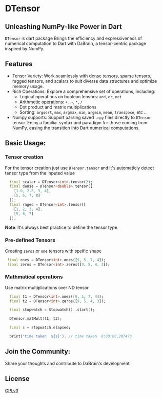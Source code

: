 # DTensor
## Unleashing NumPy-like Power in Dart

`DTensor` is dart package Brings the  efficiency and expressiveness of numerical computation to Dart with DaBrain, a tensor-centric package inspired by NumPy.



## Features

- Tensor Variety: Work seamlessly with dense tensors, sparse tensors, ragged tensors, and scalars to suit diverse data structures and optimize memory usage.
- Rich Operations: Explore a comprehensive set of operations, including:
    - Logical operations on boolean tensors: `and`, `or`, `not`
    - Arithmetic operations: `+`,` -`, `*`, `/`
    - Dot product and matrix multiplications
    - Sorting: `argsort`, `max`, `argmax`, `min`, `argmin`, `mean`, `transpose`, etc ..
- Numpy supports: Support parsing saved `.npy` files directly to `DTensor` tensor. Enjoy a familiar syntax and paradigm for those coming from NumPy, easing the transition into Dart numerical computations.

## Basic Usage:

### Tensor creation
For the tensor creation just use `DTensor.tensor` and it's automaticly detect tensor type from the inputed value

```dart
  final scalar = DTensor<int>.tensor(2);
  final dense = DTensor<double>.tensor([
    [1.0, 2.5, 3, 4],
    [5, 6, 7, 8]
  ]);
  final raged = DTensor<int>.tensor([
    [1, 2, 3, 4],
    [5, 6, 7]
  ]);

```
**Note**: It's always best practice to define the tensor type.

### Pre-defined Tensors
Creating `zeros` or `one` tensors with speific shape 
```dart
 final ones = DTensor<int>.ones([9, 5, 7, 4]);
 final zeros = DTensor<int>.zeros([9, 5, 4, 3]);
```

### Mathmatical operations
Use matrix multiplications over ND tensor
```dart 
  final t1 = DTensor<int>.ones([9, 5, 7, 4]);
  final t2 = DTensor<int>.zeros([9, 5, 4, 3]);

  final stopwatch = Stopwatch()..start();

  DTensor.matMult(t1, t2);

  final s = stopwatch.elapsed;

  print('time taken  ${s}'); // time taken  0:00:00.207473
```
## Join the Community:
Share your thoughts and contribute to DaBrain's development
## License

[GPLv3](licence.md)

